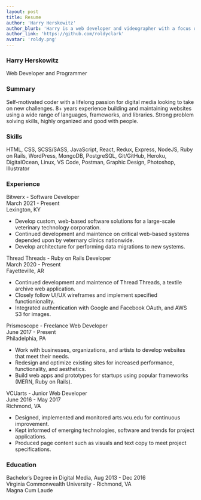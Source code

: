 ```yaml
---
layout: post
title: Resume
author: 'Harry Herskowitz'
author_blurb: 'Harry is a web developer and videographer with a focus on using technology to empower local artists and communities'
author_link: 'https://github.com/roldyclark'
avatar: 'roldy.png'
---
```


### Harry Herskowitz

Web Developer and Programmer

### Summary

Self-motivated coder with a lifelong passion for digital media looking to take
on new challenges. 8+ years experience building and maintaining websites using a
wide range of languages, frameworks, and libraries. Strong problem solving
skills, highly organized and good with people.

### Skills

HTML, CSS, SCSS/SASS, JavaScript, React, Redux, Express, NodeJS, Ruby on Rails, WordPress, MongoDB, PostgreSQL, Git/GitHub, Heroku, DigitalOcean, Linux, VS Code, Postman, Graphic Design, Photoshop, Illustrator

### Experience

Bitwerx - Software Developer\
March 2021 - Present\
Lexington, KY

- Develop custom, web-based software solutions for a large-scale veterinary technology corporation.
- Continued development and maintence on critical web-based systems depended upon by veternary clinics nationwide.
- Develop architecture for performing data migrations to new systems.

Thread Threads - Ruby on Rails Developer\
March 2020 - Present\
Fayetteville, AR

- Continued development and maintence of Thread Threads, a textile archive web application.
- Closely follow UI/UX wireframes and implement specified functionionality.
- Integrated authentication with Google and Facebook OAuth, and AWS S3 for images.

Prismoscope - Freelance Web Developer\
June 2017 - Present\
Philadelphia, PA

- Work with businesses, organizations, and artists to develop websites that meet their needs.
- Redesign and optimize existing sites for increased performance, functionality, and aesthetics.
- Build web apps and prototypes for startups using popular frameworks (MERN, Ruby on Rails).

VCUarts - Junior Web Developer\
June 2016 - May 2017\
Richmond, VA

- Designed, implemented and monitored arts.vcu.edu for continuous improvement.
- Kept informed of emerging technologies, software and trends for project applications.
- Produced page content such as visuals and text copy to meet project specifications.

### Education

Bachelor’s Degree in Digital Media, Aug 2013 - Dec 2016\
Virginia Commonwealth University - Richmond, VA\
Magna Cum Laude
